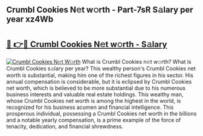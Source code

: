 ## Crumbl Cookies N𝚎t w𝚘rth - Part-7sR S𝚊lary per year xz4Wb

# <h2><a href="http://gc054wh.nevu.top/?p=Crumbl+Cookies">🔗 👉🔴 Crumbl Cookies N𝚎t w𝚘rth - S𝚊lary</a></h2>

[![Crumbl Cookies N𝚎t W𝚘rth](https://i.imgur.com/Oavwk0R.jpeg)](http://gc054wh.nevu.top/?p=Crumbl+Cookies)
What is Crumbl Cookies n𝚎t w𝚘rth? What is Crumbl Cookies s𝚊lary per year?
This wealthy person's Crumbl Cookies net worth is substantial, making him one of the richest figures in his sector. His annual compensation is considerable, but it is eclipsed by Crumbl Cookies net worth, which is believed to be more substantial due to his numerous business interests and valuable real estate holdings. This wealthy man, whose Crumbl Cookies net worth is among the highest in the world, is recognized for his business acumen and financial intelligence. This prosperous individual, possessing a Crumbl Cookies net worth in the billions and a notable yearly compensation, is a prime example of the force of tenacity, dedication, and financial shrewdness.
